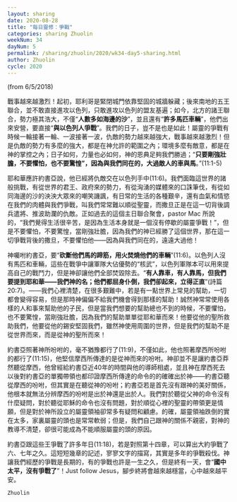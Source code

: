 ```yaml
---
layout: sharing
date: 2020-08-28
title: "每日靈修：爭戰"
categories: sharing Zhuolin
weekNum: 34
dayNum: 5
permalink: /sharing/zhuolin/2020/wk34-day5-sharing.html
author: Zhuolin
cycle: 2020
---
```

(from 6/5/2018)

戰事越來越激烈！起初，耶利哥是緊閉城門依靠堅固的城牆躲藏；後來南地的五王聯合，並不敢直接進攻以色列，只敢進攻以色列的盟友基遍；如今，北方的諸王聯合，勢力極其浩大，不僅“**人數多如海邊的沙**”，並且還有“**許多馬匹車輛**”，他們出來安營，要直接“**與以色列人爭戰**”。我們的日子，豈不是也是如此！屬靈的爭戰有時候一輪接著一輪、一波接著一波，仇敵的勢力越來越強大，戰事越來越激烈！但是仇敵的勢力有多麼的強大，都是在神允許的範圍之內；環境多麼有敵意，都是在神的掌控之內；日子如何，力量也必如何，神的恩典足夠我們勝過；“**只要剛強壯膽，不要懼怕，也不要驚惶”，因為與我們同在的，大過敵人的車與馬**。”(11:1-5)  

耶和華應許約書亞說，他已經將仇敵交在以色列手中(11:6)。我們面臨這世界的諸般挑戰，有從世界的君王、政府來的勢力，有從洶湧的媒體來的口誅筆伐，有從如同海邊的沙的泱泱大眾來的嘲笑譏諷，有日常的生活的各種艱辛，還有血氣和情慾在我們的肉體與我們爭戰，叫我們常常難以順從聖靈，而撒旦正是在這一切背後調兵遣將、推波助瀾的仇敵。正如過去的這個主日聯合聚會，pastor Mac 所說的，“我們覺得生活很辛苦，是因為生活本身就是一個沒有停歇的屬靈爭戰！”，但是不要懼怕，不要驚惶，當剛強壯膽，因為我們的神已經勝了這個世界，那在這一切爭戰背後的撒旦，不要懼怕他——因為與我們同在的，遠遠大過他！  

神囑咐約書亞，要“**砍斷他們馬的蹄筋，用火焚燒他們的車輛**”(11:6)。以色列人沒有馬匹和車輛，這些在戰爭中讓軍隊大佔優勢的“核武”，以色列軍隊本可以用來提高自己的戰鬥力，但是神卻讓他們全部焚毀除去。“**有人靠車，有人靠馬，但我們要提到耶和華——我們神的名；他們都屈身仆倒，我們卻起來，立得正直**”(詩篇20:7)。——我們心裡清楚，在很多艱難中，若是有一點世界上常見的幫助，一切都會變得容易，但是那時神偏偏不給我們機會得到那樣的幫助！誠然神常常使用各樣的人和事來幫助他的子民，但是當我們想要的幫助總也不到的時候，不要懼怕，也不要驚惶，當剛強壯膽，因為我們的幫助單單從耶和華而來！他要從他的聖所救助我們，他要從他的錫安堅固我們，雖然神使用周圍的世界，但是我們的幫助不是從世界而來，而是從神的聖所而來！  

約書亞照著神所吩咐的，毫不猶豫都行了(11:9)，不僅如此，他也照著摩西所吩咐的都行了(11:15)，他堅信摩西所傳達的是從神而來的吩咐。神卻並不是讓約書亞莽然聽從摩西，他曾經給約書亞近40年的時間與他的導師相處，並且神在摩西死去以後對約書亞的單獨帶領也都印證摩西所傳達的命令的的確確出於神——約書亞聽從摩西的吩咐，但其實是在聽從神的吩咐；約書亞若是首先沒有跟神的美好關係，他根本就無法分辨摩西的吩咐是出於神還是出於人。我們對於聽從父神的命令沒有什麼疑問，對於聽從耶穌的命令也沒有問題，對於順從心裡的聖靈的帶領更是情願，但是對於神所設立的屬靈領袖卻常多有疑問和顧慮。的確，屬靈領袖跌倒的實在太多，家裏屬靈的頭也是常常軟弱；但是，我們自己跟神的關係不親密，對神的教導不清楚，卻很可能成為不能順服屬靈的頭的原因。  

約書亞跟這些王爭戰了許多年日(11:18)，若是對照第十四章，可以算出大約爭戰了六、七年之久。這短短幾章的記述，寥寥文字的描寫，其實是多年的爭戰殺伐。神讓我們經歷的爭戰是長期的，有的爭戰也許是一生之久，但是終有一天，會“**國中太平，沒有爭戰了**”！Just follow Jesus，腳步終將會越來越穩當，心中越來越平安。  

`Zhuolin`  

